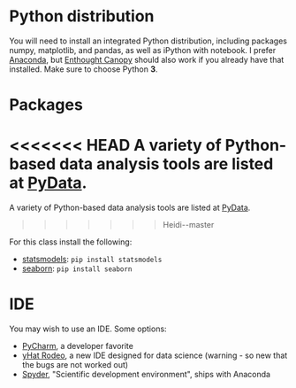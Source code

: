 
# Python distribution

You will need to install an integrated Python distribution, including packages numpy, matplotlib, and pandas, as well as iPython with notebook. I prefer [Anaconda](https://www.continuum.io/downloads), but [Enthought Canopy](https://www.enthought.com/products/canopy/) should also work if you already have that installed. Make sure to choose Python **3**.


# Packages

<<<<<<< HEAD
A variety of Python-based data analysis tools are listed at [PyData](http://pydata.org/downloads.html). 
=======
A variety of Python-based data analysis tools are listed at [PyData](http://pydata.org/downloads/). 
>>>>>>> Heidi--master

For this class install the following:
* [statsmodels](http://statsmodels.sourceforge.net/): `pip install statsmodels`
* [seaborn](http://stanford.edu/~mwaskom/software/seaborn/): `pip install seaborn`

# IDE

You may wish to use an IDE. Some options:

* [PyCharm](https://www.jetbrains.com/pycharm/download/), a developer favorite
* [yHat Rodeo](https://www.yhat.com/products/rodeo), a new IDE designed for data science (warning - so new that the bugs are not worked out)
* [Spyder](https://pythonhosted.org/spyder/), "Scientific development environment", ships with Anaconda

